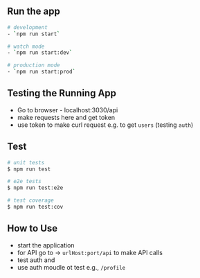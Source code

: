 
## Run the app

```bash
# development
- `npm run start`

# watch mode
- `npm run start:dev`

# production mode
- `npm run start:prod`
```
## Testing the Running App
- Go to browser - localhost:3030/api
- make requests here and get token
- use token to make curl request e.g. to get `users` (testing `auth`)
## Test

```bash
# unit tests
$ npm run test

# e2e tests
$ npm run test:e2e

# test coverage
$ npm run test:cov
```

## How to Use
- start the application
- for API go to -> `urlHost:port/api` to make API calls 
- test auth and
- use auth moudle ot test e.g., `/profile`



